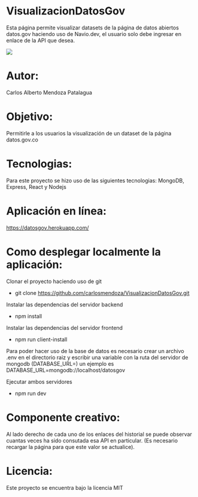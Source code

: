 # VisualizacionDatosGov
Esta página permite visualizar datasets de la página de datos abiertos datos.gov haciendo uso de Navio.dev, el usuario solo debe ingresar en enlace de la API que desea.

![](https://firebasestorage.googleapis.com/v0/b/proyectodiana-b940e.appspot.com/o/ScreenShot.PNG?alt=media&token=a8269778-50ad-4533-b2fc-30578bd65b00)

# Autor: 
Carlos Alberto Mendoza Patalagua

# Objetivo:
Permitirle a los usuarios la visualización de un dataset de la página datos.gov.co  

# Tecnologias:
Para este proyecto se hizo uso de las siguientes tecnologias: MongoDB, Express, React y Nodejs  

# Aplicación en línea:  
https://datosgov.herokuapp.com/


# Como desplegar localmente la aplicación:  
Clonar el proyecto haciendo uso de git  
* git clone https://github.com/carlosmendoza/VisualizacionDatosGov.git

Instalar las dependencias del servidor backend  

 
* npm install  

Instalar las dependencias del servidor frontend  
 
* npm run client-install  

Para poder hacer uso de la base de datos es necesario crear un archivo .env en el directorio raiz y escribir una variable con la ruta del servidor de mongodb (DATABASE_URL=<yourDatabaseURL>) un ejemplo es DATABASE_URL=mongodb://localhost/datosgov  
 
Ejecutar ambos servidores
* npm run dev  
# Componente creativo:
Al lado derecho de cada uno de los enlaces del historial se puede observar cuantas veces ha sido consutada esa API en particular. (Es necesario recargar la página para que este valor se actualice).  
# Licencia:
Este proyecto se encuentra bajo la licencia MIT


